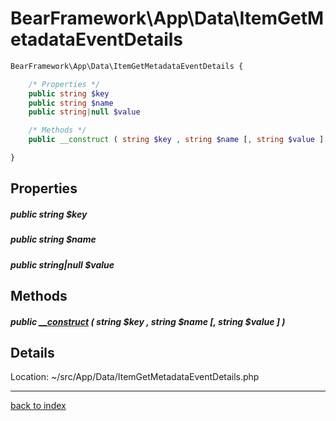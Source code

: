 # BearFramework\App\Data\ItemGetMetadataEventDetails

```php
BearFramework\App\Data\ItemGetMetadataEventDetails {

	/* Properties */
	public string $key
	public string $name
	public string|null $value

	/* Methods */
	public __construct ( string $key , string $name [, string $value ] )

}
```

## Properties

##### public string $key

##### public string $name

##### public string|null $value

## Methods

##### public [__construct](bearframework.app.data.itemgetmetadataeventdetails.__construct.method.md) ( string $key , string $name [, string $value ] )

## Details

Location: ~/src/App/Data/ItemGetMetadataEventDetails.php

---

[back to index](index.md)

